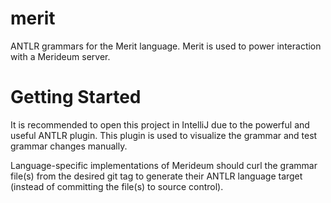 # merit

ANTLR grammars for the Merit language.
Merit is used to power interaction with a Merideum server.

# Getting Started

It is recommended to open this project in IntelliJ due to the powerful and useful ANTLR plugin.
This plugin is used to visualize the grammar and test grammar changes manually.

Language-specific implementations of Merideum should curl the grammar file(s) from the desired git tag to generate their ANTLR language target (instead of committing the file(s) to source control).
